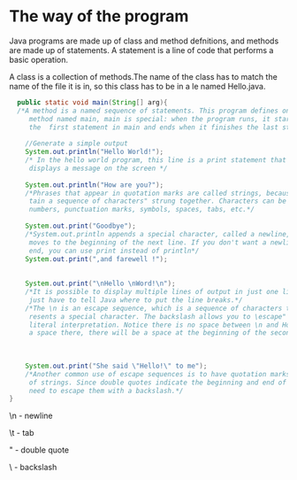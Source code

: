 # The way of the program

Java programs are made up of class and method defnitions, and methods are
made up of statements. A statement is a line of code that performs a basic
operation.

A class is a collection of methods.The name of the class has to match the name of the  file it is in,
so this class has to be in a  le named Hello.java.

```java
  public static void main(String[] arg){
  /*A method is a named sequence of statements. This program defines one
     method named main, main is special: when the program runs, it starts at
     the  first statement in main and ends when it finishes the last statement.*/
    
    //Generate a simple output
    System.out.println("Hello World!");      
    /* In the hello world program, this line is a print statement that
     displays a message on the screen */
    
    System.out.println("How are you?");      
    /*Phrases that appear in quotation marks are called strings, because they con-
     tain a sequence of characters" strung together. Characters can be letters,
     numbers, punctuation marks, symbols, spaces, tabs, etc.*/
    
    System.out.print("Goodbye");             
    /*System.out.println appends a special character, called a newline, that
     moves to the beginning of the next line. If you don't want a newline at the
     end, you can use print instead of println*/
    System.out.print(",and farewell !");
    
    
    System.out.print("\nHello \nWord!\n");     
    /*It is possible to display multiple lines of output in just one line of code. You
     just have to tell Java where to put the line breaks.*/
    /*The \n is an escape sequence, which is a sequence of characters that rep-
     resents a special character. The backslash allows you to \escape" the string's
     literal interpretation. Notice there is no space between \n and How. If you add
     a space there, there will be a space at the beginning of the second line.*/
    
    
    
    System.out.print("She said \"Hello!\" to me"); 
    /*Another common use of escape sequences is to have quotation marks inside
     of strings. Since double quotes indicate the beginning and end of strings, you
     need to escape them with a backslash.*/
}
```

\n - newline

\t - tab

\" - double quote

\\ - backslash
